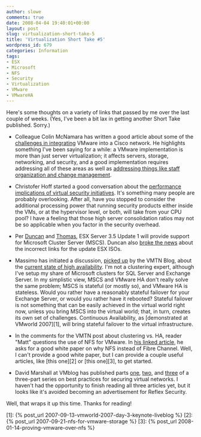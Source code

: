 ```yaml
---
author: slowe
comments: true
date: 2008-04-04 19:40:01+00:00
layout: post
slug: virtualization-short-take-5
title: 'Virtualization Short Take #5'
wordpress_id: 679
categories: Information
tags:
- ESX
- Microsoft
- NFS
- Security
- Virtualization
- VMware
- VMwareHA
---
```


Here's some thoughts on a variety of links that passed by me over the last couple of weeks. (Yes, I've been a bit lax in getting another Short Take published. Sorry.)

* Colleague Colin McNamara has written a good article about some of the [challenges in integrating](http://www.colinmcnamara.com/2008/03/15/challenges-integrating-vmware-into-cisco-networks) VMware into a Cisco network. He highlights something I've been saying for a while: a VMware implementation is more than just server virtualization; it affects servers, storage, networking, and security, and a good implementation requires addressing all of these areas as well as [addressing things like staff organization and change management](http://searchservervirtualization.techtarget.com/tip/0,289483,sid94_gci1303371,00.html).

* Christofer Hoff started a good conversation about the [performance implications of virtual security initiatives](http://rationalsecurity.typepad.com/blog/2008/03/performance-imp.html). It's something many people are probably overlooking. After all, have you stopped to consider the additional processing power that running security products either inside the VMs, or at the hypervisor level, or both, will take from your CPU pool? I have a feeling that those high server consolidation ratios may not be so applicable when you factor in the security overhead.

* Per [Duncan](http://www.yellow-bricks.com/2008/04/02/support-for-microsoft-cluster-server-mscs-in-35-update/) and [Thomas](http://blogs.sun.com/thomasweyell_en/entry/support_for_microsoft_cluster_in), ESX Server 3.5 Update 1 will provide support for Microsoft Cluster Server (MSCS). Duncan also [broke the news](http://www.yellow-bricks.com/2008/03/31/new-isosbuilds-coming-up-for-3i-35-virtualcenter/) about the incorrect links for the update ESX ISOs.

* Massimo has initiated a discussion, [picked up](http://blogs.vmware.com/vmtn/2008/03/the-philosophy.html) by the VMTN Blog, about the [current state of high availability](http://it20.info/blogs/main/archive/2008/03/26/102.aspx). I'm not a clustering expert, although I've setup my share of Microsoft clusters for SQL Server and Exchange Server. In my simplistic view, MSCS and VMware HA don't really solve the same problem; MSCS is stateful (or mostly so), and VMware HA is stateless. Would you rather have a reasonably stateful failover for your Exchange Server, or would you rather have it rebooted? Stateful failover is not something that can be easily achieved in the virtual world right now, unless you bring MSCS into the virtual world; that, in turn, creates its own set of challenges. Continuous Availability, as [demonstrated at VMworld 2007][1], will bring stateful failover to the virtual infrastructure.

* In the comments for the VMTN post about clustering vs. HA, reader "Matt" questions the use of NFS for VMware. In [his linked article](http://universitytechnology.blogspot.com/2008/03/vmware-over-nfs-vs-fiberchannel-fc.html), he asks for a good white paper on why NFS instead of Fibre Channel. Well, I can't provide a good white paper, but I can provide a couple useful articles, like [this one][2] or [this one][3], to get started.

* David Marshall at VMblog has published parts [one](http://vmblog.com/archive/2008/03/28/best-practices-for-securing-virtual-networks-part-one-of-three.aspx), [two](http://vmblog.com/archive/2008/03/27/best-practices-for-securing-virtual-networks-part-two-of-three.aspx), and [three](http://vmblog.com/archive/2008/03/28/best-practices-for-securing-virtual-networks-part-three-of-three.aspx) of a three-part series on best practices for securing virtual networks. I haven't had the opportunity to finish reading all three articles yet, but it looks like it's avoided becoming an advertisement for Reflex Security.

Well, that wraps it up this time. Thanks for reading!

[1]: {% post_url 2007-09-13-vmworld-2007-day-3-keynote-liveblog %}
[2]: {% post_url 2007-09-21-nfs-for-vmware-storage %}
[3]: {% post_url 2008-01-14-proving-vmware-over-nfs %}
